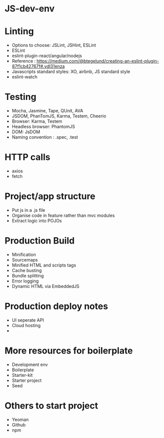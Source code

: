 # JS-dev-env
#
# Linting
+ Options to choose: JSLint, JSHint, ESLint
+ ESLint
+ eslint-plugin-react/angular/nodejs
+ Reference : https://medium.com/@btegelund/creating-an-eslint-plugin-87f1cb42767f#.ydl31enza
+ Javascripts standard styles: XO, airbnb, JS standard style
+ eslint-watch

# Testing
+ Mocha, Jasmine, Tape, QUnit, AVA
+ JSDOM, PhanTomJS, Karma, Testem, Cheerio
+ Browser: Karma, Testem
+ Headless browser: PhantomJS
+ DOM: JsDOM
+ Naming convention : .spec, .test


# HTTP calls
+ axios
+ fetch





# Project/app structure
+ Put js in a .js file
+ Organise code in feature rather than mvc modules
+ Extract logic into POJOs

# Production Build
+ Minification
+ Sourcemaps
+ Minified HTML and scripts tags
+ Cache busting
+ Bundle splitting
+ Error logging
+ Dynamic HTML via EmbeddedJS
# Production deploy notes
+ UI seperate API
+ Cloud hosting
+

# More resources for boilerplate
+ Development env
+ Boilerplate
+ Starter-kit
+ Starter project
+ Seed

# Others to start project
+ Yeoman
+ Github
+ npm

